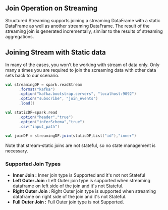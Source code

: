 ## Join Operation on Streaming
Structured Streaming supports joining a streaming DataFrame with a static DataFrame as well as another streaming DataFrame. The result of the streaming join is generated incrementally, similar to the results of streaming aggregations.

## Joining Stream with Static data
In many of the cases, you won't be working with stream of data only. Only many a times you are required to join the screaming data with other data sets back to our scenario.

```scala
val streamingDF = spark.readStream
      .format("kafka")
      .option("kafka.bootstrap.servers", "localhost:9092")
      .option("subscribe", "join_events")
      .load()

val staticDF=spark.read
      .option("header","true")
      .option("inferSchema","true")
      .csv("input_path")
      
val joinDF = streamingDF.join(staticDF,List("id"),"inner")
```
Note that stream-static joins are not stateful, so no state management is necessary.

### Supported Join Types

 - **Inner Join :**  Inner join type is Supported and it's not not Stateful
 - **Left Outer Join :** Left Outer join type is supported when streaming dataframe on left side of the join and it's not Stateful.
 - **Right Outer Join :** Right Outer join type is supported when streaming dataframe on right side of the join and it's not Stateful.
 - **Full Outer Join :** Full Outer join type is not Supported.



<!--stackedit_data:
eyJoaXN0b3J5IjpbMzQxOTE3MzQsNDA4MjAzNDg2LC0xOTQ4ND
UzOTY1LDY2MzUzNDg2OCwzNjA0ODA2ODAsMTAxODEwMDIxMywx
NTYyNzc1NTY3LDU0NTExNjMyMywxNjkzMzg5NjU5LC0zNTkxND
UzNTksNDc2NDM1MDQ3LC0xMTc1NTM2ODc5LDYyOTgwMjc3Myw2
MjQ2MjAyMTAsMTE5OTMxNDU2MiwtMTI5NTQwMTQ2OCw0MzI3Nj
k3NDcsNTUxMjQ2NjYsNDQ5NzQyOCw3OTk3MzkxNzJdfQ==
-->